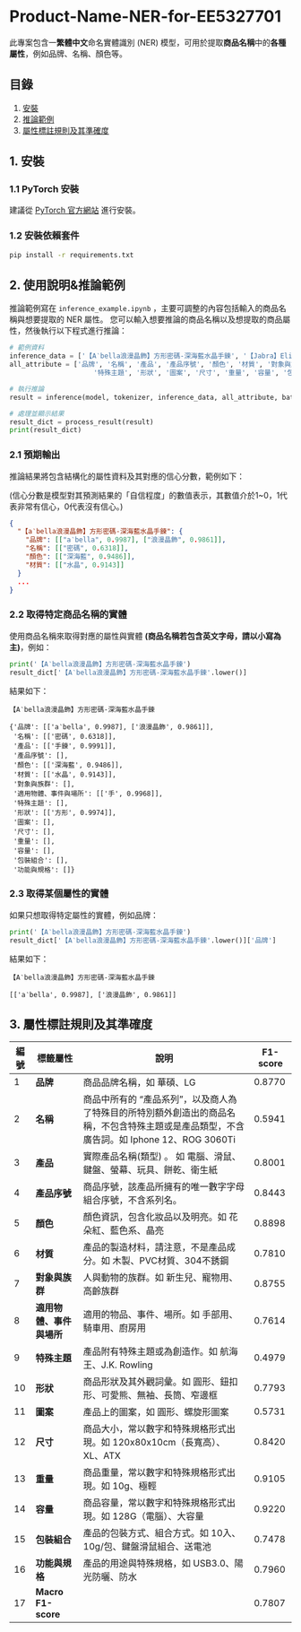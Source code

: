 # Product-Name-NER-for-EE5327701

此專案包含一**繁體中文**命名實體識別 (NER) 模型，可用於提取**商品名稱**中的**各種屬性**，例如品牌、名稱、顏色等。

## 目錄

1. [安裝](#安裝)
2. [推論範例](#推論範例)
3. [屬性標註規則及其準確度](#屬性標註規則及其準確度)

## 1. 安裝

### 1.1 PyTorch 安裝

建議從 [PyTorch 官方網站](https://pytorch.org/get-started/locally/) 進行安裝。

### 1.2 安裝依賴套件

```bash
pip install -r requirements.txt
```

## 2. 使用說明&推論範例

推論範例寫在 `inference_example.ipynb` ，主要可調整的內容包括輸入的商品名稱與想要提取的 NER 屬性。
您可以輸入想要推論的商品名稱以及想提取的商品屬性，然後執行以下程式進行推論：

```python
# 範例資料
inference_data = ['【A‵bella浪漫晶飾】方形密碼-深海藍水晶手鍊', '【Jabra】Elite 4 ANC真無線降噪藍牙耳機 (藍牙5.2雙設備連接)']
all_attribute = ['品牌', '名稱', '產品', '產品序號', '顏色', '材質', '對象與族群', '適用物體、事件與場所', 
                     '特殊主題', '形狀', '圖案', '尺寸', '重量', '容量', '包裝組合', '功能與規格']

# 執行推論
result = inference(model, tokenizer, inference_data, all_attribute, batch_size=32)

# 處理並顯示結果
result_dict = process_result(result)
print(result_dict)
```

### 2.1 預期輸出

推論結果將包含結構化的屬性資料及其對應的信心分數，範例如下：

(信心分數是模型對其預測結果的「自信程度」的數值表示，其數值介於1~0，1代表非常有信心，0代表沒有信心。)

```json
{
  "【a‵bella浪漫晶飾】方形密碼-深海藍水晶手鍊": {
    "品牌": [["a‵bella", 0.9987], ["浪漫晶飾", 0.9861]],
    "名稱": [["密碼", 0.6318]],
    "顏色": [["深海藍", 0.9486]],
    "材質": [["水晶", 0.9143]]
  }
  ...
}
```

### 2.2 取得特定商品名稱的實體

使用商品名稱來取得對應的屬性與實體 **(商品名稱若包含英文字母，請以小寫為主)**，例如：

```python
print('【A‵bella浪漫晶飾】方形密碼-深海藍水晶手鍊')
result_dict['【A‵bella浪漫晶飾】方形密碼-深海藍水晶手鍊'.lower()]
```

結果如下：

```
【A‵bella浪漫晶飾】方形密碼-深海藍水晶手鍊

{'品牌': [['a‵bella', 0.9987], ['浪漫晶飾', 0.9861]],
 '名稱': [['密碼', 0.6318]],
 '產品': [['手鍊', 0.9991]],
 '產品序號': [],
 '顏色': [['深海藍', 0.9486]],
 '材質': [['水晶', 0.9143]],
 '對象與族群': [],
 '適用物體、事件與場所': [['手', 0.9968]],
 '特殊主題': [],
 '形狀': [['方形', 0.9974]],
 '圖案': [],
 '尺寸': [],
 '重量': [],
 '容量': [],
 '包裝組合': [],
 '功能與規格': []}
```

### 2.3 取得某個屬性的實體

如果只想取得特定屬性的實體，例如品牌：

```python
print('【A‵bella浪漫晶飾】方形密碼-深海藍水晶手鍊')
result_dict['【A‵bella浪漫晶飾】方形密碼-深海藍水晶手鍊'.lower()]['品牌']
```

結果如下：

```
【A‵bella浪漫晶飾】方形密碼-深海藍水晶手鍊

[['a‵bella', 0.9987], ['浪漫晶飾', 0.9861]]
```

## 3. 屬性標註規則及其準確度

| 編號 | 標籤屬性            | 說明                                                                                          | F1-score |
|-----|-------------------|---------------------------------------------------------------------------------------------|-------|
| 1   | **品牌**            | 商品品牌名稱，如 華碩、LG                                                                     | 0.8770 |
| 2   | **名稱**        | 商品中所有的 “產品系列”，以及商人為了特殊目的所特別額外創造出的商品名稱，不包含特殊主題或是產品類型，不含廣告詞。如 Iphone 12、ROG 3060Ti | 0.5941 |
| 3   | **產品**        | 實際產品名稱(類型) 。 如 電腦、滑鼠、鍵盤、螢幕、玩具、餅乾、衛生紙                 | 0.8001 |
| 4   | **產品序號**        | 商品序號，該產品所擁有的唯一數字字母組合序號，不含系列名。                                                | 0.8443 |
| 5   | **顏色**            | 顏色資訊，包含化妝品以及明亮。如 花朵紅、藍色系、晶亮                                                   | 0.8898 |
| 6   | **材質**            | 產品的製造材料，請注意，不是產品成分。如 木製、PVC材質、304不銹鋼                                        | 0.7810 |
| 7   | **對象與族群**        | 人與動物的族群。如 新生兒、寵物用、高齡族群                                                            | 0.8755 |
| 8   | **適用物體、事件與場所** | 適用的物品、事件、場所。如 手部用、騎車用、廚房用                                                     | 0.7614 |
| 9   | **特殊主題**        | 產品附有特殊主題或為創造作。如 航海王、J.K. Rowling                                                  | 0.4979 |
| 10  | **形狀**            | 商品形狀及其外觀詞彙。如 圓形、鈕扣形、可愛熊、無袖、長筒、窄邊框                                             | 0.7793 |
| 11  | **圖案**            | 產品上的圖案，如 圓形、螺旋形圖案                                                                   | 0.5731 |
| 12  | **尺寸**            | 商品大小，常以數字和特殊規格形式出現。如 120x80x10cm（長寬高）、XL、ATX                                      | 0.8420 |
| 13  | **重量**            | 商品重量，常以數字和特殊規格形式出現。如 10g、極輕                                                    | 0.9105 |
| 14  | **容量**            | 商品容量，常以數字和特殊規格形式出現。如 128G（電腦）、大容量                                            | 0.9220 |
| 15  | **包裝組合**        | 產品的包裝方式、組合方式。如 10入、10g/包、鍵盤滑鼠組合、送電池                                              | 0.7478 |
| 16  | **功能與規格**        | 產品的用途與特殊規格，如 USB3.0、陽光防曬、防水                                                        | 0.7960 |
| 17  | **Macro F1-score**  |                         | 0.7807 |

